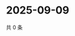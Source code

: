 # 2025-09-09

共 0 条

<!-- BEGIN ZHIHUVIDEO -->
<!-- 最后更新时间 Tue Sep 09 2025 06:10:59 GMT+0800 (China Standard Time) -->

<!-- END ZHIHUVIDEO -->

